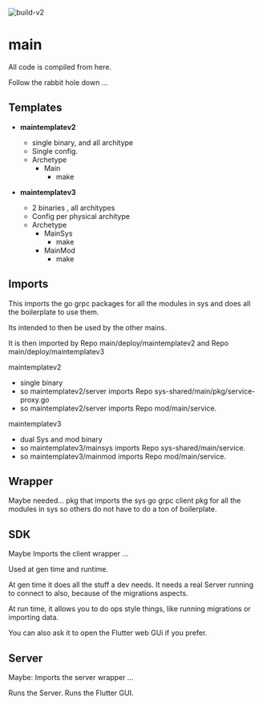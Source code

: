 ![build-v2](https://github.com/gutterbacon/main/workflows/build-v2/badge.svg)

# main

All code is compiled from here.

Follow the rabbit hole down ...

## Templates

- **maintemplatev2**
	- single binary, and all architype
	- Single config.
	- Archetype
		- Main
			- make

- **maintemplatev3**
	- 2 binaries , all architypes
	- Config per physical architype
	- Archetype
		- MainSys
			- make
		- MainMod
			- make


## Imports

This imports the go grpc packages for all the modules in sys and does all the boilerplate to use them.

Its intended to then be used by the other mains.

It is then imported by Repo main/deploy/maintemplatev2 and Repo main/deploy/maintemplatev3

maintemplatev2

- single binary
- so maintemplatev2/server imports Repo sys-shared/main/pkg/service-proxy.go
- so maintemplatev2/server imports Repo mod/main/service.

maintemplatev3

- dual Sys and mod binary
- so maintemplatev3/mainsys imports Repo sys-shared/main/service.
- so maintemplatev3/mainmod imports Repo mod/main/service.

## Wrapper

Maybe needed...
pkg that imports the sys go grpc client pkg for all the modules in sys so others do not have to do a ton of boilerplate.

## SDK

Maybe Imports the client wrapper ...

Used at gen time and runtime.

At gen time it does all the stuff a dev needs.
It needs a real Server running to connect to also, because of the migrations aspects.

At run time, it allows you to do ops style things, like running migrations or importing data.

You can also ask it to open the Flutter web GUi if you prefer.

## Server

Maybe: Imports the server wrapper ...

Runs the Server.
Runs the Flutter GUI.
